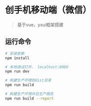 # 创手机移动端（微信）

> 基于vue，yxui框架搭建

## 运行命令

``` bash
# 安装依赖
npm install

# 本地调试打开， localhost:8080
npm run dev

# 构建生产环境到dist目录
npm run build

# 构建生产环境并且生产报告
npm run build --report
```
